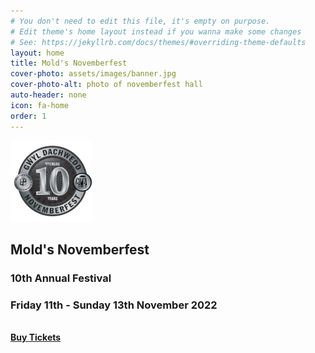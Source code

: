 ```yaml
---
# You don't need to edit this file, it's empty on purpose.
# Edit theme's home layout instead if you wanna make some changes
# See: https://jekyllrb.com/docs/themes/#overriding-theme-defaults
layout: home
title: Mold's Novemberfest
cover-photo: assets/images/banner.jpg
cover-photo-alt: photo of novemberfest hall
auto-header: none
icon: fa-home
order: 1
---
```

<strong>
	<img src="assets/images/avatar.png"/>
	<h2>Mold's Novemberfest</h2>
	<h3>10th Annual Festival</h3>
	<h3>Friday 11th - Sunday 13th November 2022</h3>
	<br />
	<a href="https://pretix.eu/moldnovemberfest/10th/" class="button scrolly">Buy Tickets</a>
</strong>
